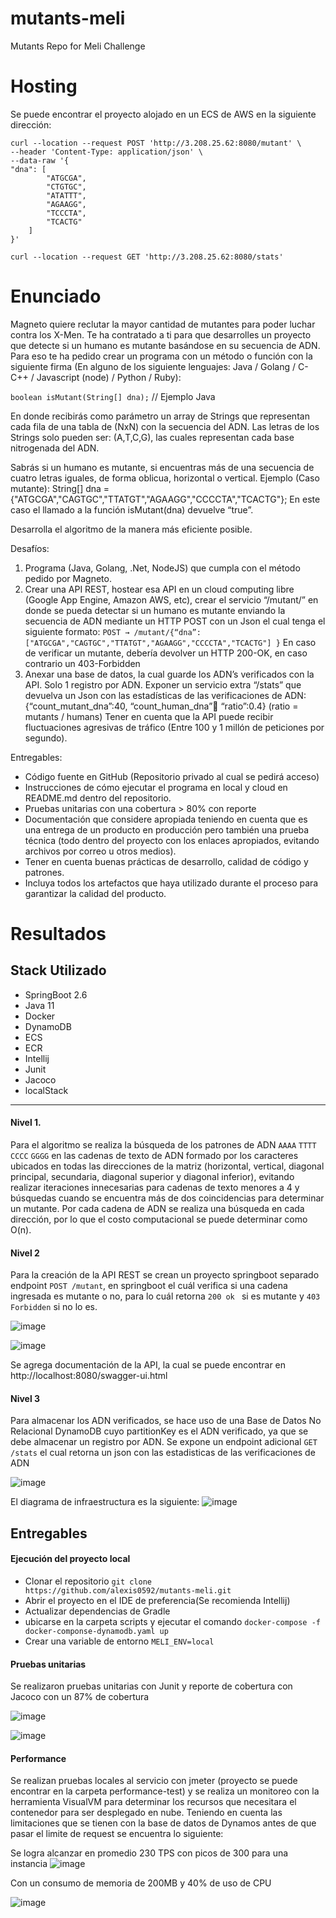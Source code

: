 # mutants-meli
Mutants Repo for Meli Challenge

# Hosting
Se puede encontrar el proyecto alojado en un ECS de AWS en la siguiente dirección:

```
curl --location --request POST 'http://3.208.25.62:8080/mutant' \
--header 'Content-Type: application/json' \
--data-raw '{
"dna": [
        "ATGCGA",
        "CTGTGC",
        "ATATTT",
        "AGAAGG",
        "TCCCTA",
        "TCACTG"
    ]
}'
```

```
curl --location --request GET 'http://3.208.25.62:8080/stats'
```

# Enunciado
Magneto quiere reclutar la mayor cantidad de mutantes para poder luchar
contra los X-Men.
Te ha contratado a ti para que desarrolles un proyecto que detecte si un
humano es mutante basándose en su secuencia de ADN.
Para eso te ha pedido crear un programa con un método o función con la siguiente firma (En
alguno de los siguiente lenguajes: Java / Golang / C-C++ / Javascript (node) / Python / Ruby):

`boolean isMutant(String[] dna);` // Ejemplo Java

En donde recibirás como parámetro un array de Strings que representan cada fila de una tabla de
(NxN) con la secuencia del ADN. Las letras de los Strings solo pueden ser: (A,T,C,G), las cuales
representan cada base nitrogenada del ADN.

Sabrás si un humano es mutante, si encuentras más de una secuencia de cuatro letras
iguales, de forma oblicua, horizontal o vertical.
Ejemplo (Caso mutante):
String[] dna = {"ATGCGA","CAGTGC","TTATGT","AGAAGG","CCCCTA","TCACTG"}; En
este caso el llamado a la función isMutant(dna) devuelve “true”.

Desarrolla el algoritmo de la manera más eficiente posible.

Desafíos:
1. Programa (Java, Golang, .Net, NodeJS) que cumpla con el método pedido por Magneto.
2. Crear una API REST, hostear esa API en un cloud computing libre (Google App Engine, Amazon
AWS, etc), crear el servicio “/mutant/” en donde se pueda detectar si un humano es mutante
enviando la secuencia de ADN mediante un HTTP POST con un Json el cual tenga el siguiente
formato:
`POST → /mutant/{“dna”:["ATGCGA","CAGTGC","TTATGT","AGAAGG","CCCCTA","TCACTG"] }`
En caso de verificar un mutante, debería devolver un HTTP 200-OK, en caso contrario un
403-Forbidden
3. Anexar una base de datos, la cual guarde los ADN’s verificados con la API. Solo 1 registro por ADN.
Exponer un servicio extra “/stats” que devuelva un Json con las estadísticas de las
verificaciones de ADN: {“count_mutant_dna”:40, “count_human_dna”:100: “ratio”:0.4}
(ratio = mutants / humans)
Tener en cuenta que la API puede recibir fluctuaciones agresivas de tráfico (Entre 100 y 1 millón
de peticiones por segundo).

Entregables:
- Código fuente en GitHub (Repositorio privado al cual se pedirá acceso)
- Instrucciones de cómo ejecutar el programa en local y cloud en README.md dentro del
repositorio.
- Pruebas unitarias con una cobertura > 80% con reporte
- Documentación que considere apropiada teniendo en cuenta que es una entrega de un
producto en producción pero también una prueba técnica (todo dentro del proyecto con los
enlaces apropiados, evitando archivos por correo u otros medios).
- Tener en cuenta buenas prácticas de desarrollo, calidad de código y patrones.
- Incluya todos los artefactos que haya utilizado durante el proceso para garantizar la calidad
del producto.

# Resultados
## Stack Utilizado
- SpringBoot 2.6
- Java 11
- Docker
- DynamoDB
- ECS
- ECR
- Intellij
- Junit
- Jacoco 
- localStack
----
#### Nivel 1.
Para el algoritmo se realiza la búsqueda de los patrones de ADN `AAAA` `TTTT` `CCCC` `GGGG` en las cadenas de texto de ADN formado
por los caracteres ubicados en todas las direcciones de la matriz (horizontal, vertical, diagonal principal, secundaria, diagonal superior y diagonal inferior),
evitando realizar iteraciones innecesarias para cadenas de texto menores a 4 y búsquedas cuando se encuentra más de dos coincidencias para determinar un mutante.
Por cada cadena de ADN se realiza una búsqueda en cada dirección, por lo que el costo computacional se puede determinar como O(n).


#### Nivel 2
Para la creación de la API REST se crean un proyecto springboot separado endpoint `POST /mutant`, en springboot el cuál verifica si una cadena ingresada es mutante o no, para lo cuál retorna `200 ok `
si es mutante y `403 Forbidden` si no lo es.

![image](https://user-images.githubusercontent.com/7538150/146302028-562f26ca-9a7a-44dc-93c9-21be8452dd11.png)

![image](https://user-images.githubusercontent.com/7538150/146302078-4a9600ed-633c-475e-8086-dff7fc88ff52.png)


Se agrega documentación de la API, la cual se puede encontrar en http://localhost:8080/swagger-ui.html

#### Nivel 3
Para almacenar los ADN verificados, se hace uso de una Base de Datos No Relacional DynamoDB cuyo partitionKey es el ADN verificado, ya que se debe almacenar un registro por ADN.
Se expone un endpoint adicional `GET /stats` el cual retorna un json con las estadisticas de las verificaciones de ADN

![image](https://user-images.githubusercontent.com/7538150/146302107-3b57ffdd-bba7-4dbe-a6b6-150cce46be5b.png)

El diagrama de infraestructura es la siguiente:
![image](https://user-images.githubusercontent.com/7538150/146302738-ce65fcf1-3db8-468a-aec9-42d3572bba33.png)


## Entregables
#### Ejecución del proyecto local
- Clonar el repositorio 
  `git clone https://github.com/alexis0592/mutants-meli.git`
- Abrir el proyecto en el IDE de preferencia(Se recomienda Intellij)
- Actualizar dependencias de Gradle
- ubicarse en la carpeta scripts y ejecutar el comando
 `docker-compose -f docker-componse-dynamodb.yaml up`
- Crear una variable de entorno `MELI_ENV=local` 

#### Pruebas unitarias
Se realizaron pruebas unitarias con Junit y reporte de cobertura con Jacoco con un 87% de cobertura

![image](https://user-images.githubusercontent.com/7538150/146304468-3cf966d3-48e4-41b9-932b-bc207e868a31.png)

![image](https://user-images.githubusercontent.com/7538150/146304431-98a3d271-a792-4f0a-ba13-b59e0ed93905.png)

#### Performance
Se realizan pruebas locales al servicio con jmeter (proyecto se puede encontrar en la carpeta performance-test) y se realiza un monitoreo con la herramienta VisualVM para determinar los recursos que necesitara el contenedor para ser desplegado en nube.
Teniendo en cuenta las limitaciones que se tienen con la base de datos de Dynamos antes de que pasar el limite de request se encuentra lo siguiente:

Se logra alcanzar en promedio 230 TPS con picos de 300 para una instancia
![image](https://user-images.githubusercontent.com/7538150/146306300-d529e389-e8c8-4592-8341-091eb698d496.png)

Con un consumo de memoria de 200MB y 40% de uso de CPU

![image](https://user-images.githubusercontent.com/7538150/146306380-d2bd7775-a10e-45bb-8068-eb25ec7213be.png)



